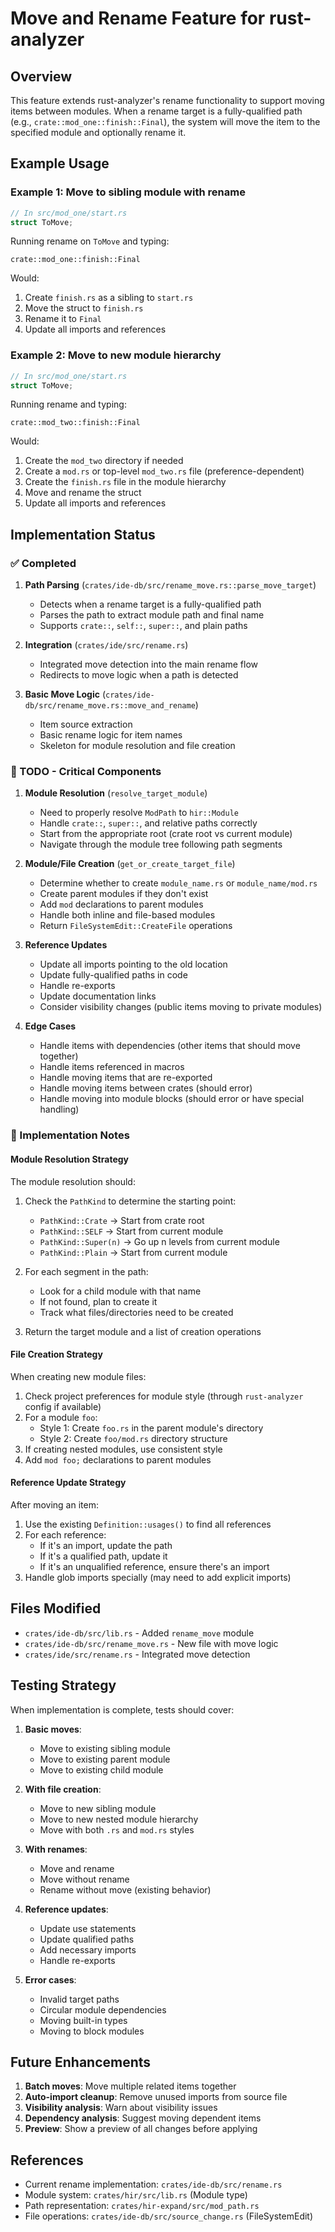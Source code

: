 # Move and Rename Feature for rust-analyzer

## Overview

This feature extends rust-analyzer's rename functionality to support moving items between modules.
When a rename target is a fully-qualified path (e.g., `crate::mod_one::finish::Final`), the system
will move the item to the specified module and optionally rename it.

## Example Usage

### Example 1: Move to sibling module with rename

```rust
// In src/mod_one/start.rs
struct ToMove;
```

Running rename on `ToMove` and typing:
```
crate::mod_one::finish::Final
```

Would:
1. Create `finish.rs` as a sibling to `start.rs`
2. Move the struct to `finish.rs`
3. Rename it to `Final`
4. Update all imports and references

### Example 2: Move to new module hierarchy

```rust
// In src/mod_one/start.rs
struct ToMove;
```

Running rename and typing:
```
crate::mod_two::finish::Final
```

Would:
1. Create the `mod_two` directory if needed
2. Create a `mod.rs` or top-level `mod_two.rs` file (preference-dependent)
3. Create the `finish.rs` file in the module hierarchy
4. Move and rename the struct
5. Update all imports and references

## Implementation Status

### ✅ Completed

1. **Path Parsing** (`crates/ide-db/src/rename_move.rs::parse_move_target`)
   - Detects when a rename target is a fully-qualified path
   - Parses the path to extract module path and final name
   - Supports `crate::`, `self::`, `super::`, and plain paths

2. **Integration** (`crates/ide/src/rename.rs`)
   - Integrated move detection into the main rename flow
   - Redirects to move logic when a path is detected

3. **Basic Move Logic** (`crates/ide-db/src/rename_move.rs::move_and_rename`)
   - Item source extraction
   - Basic rename logic for item names
   - Skeleton for module resolution and file creation

### 🚧 TODO - Critical Components

1. **Module Resolution** (`resolve_target_module`)
   - Need to properly resolve `ModPath` to `hir::Module`
   - Handle `crate::`, `super::`, and relative paths correctly
   - Start from the appropriate root (crate root vs current module)
   - Navigate through the module tree following path segments

2. **Module/File Creation** (`get_or_create_target_file`)
   - Determine whether to create `module_name.rs` or `module_name/mod.rs`
   - Create parent modules if they don't exist
   - Add `mod` declarations to parent modules
   - Handle both inline and file-based modules
   - Return `FileSystemEdit::CreateFile` operations

3. **Reference Updates**
   - Update all imports pointing to the old location
   - Update fully-qualified paths in code
   - Handle re-exports
   - Update documentation links
   - Consider visibility changes (public items moving to private modules)

4. **Edge Cases**
   - Handle items with dependencies (other items that should move together)
   - Handle items referenced in macros
   - Handle moving items that are re-exported
   - Handle moving items between crates (should error)
   - Handle moving into module blocks (should error or have special handling)

### 📝 Implementation Notes

#### Module Resolution Strategy

The module resolution should:
1. Check the `PathKind` to determine the starting point:
   - `PathKind::Crate` → Start from crate root
   - `PathKind::SELF` → Start from current module
   - `PathKind::Super(n)` → Go up n levels from current module
   - `PathKind::Plain` → Start from current module

2. For each segment in the path:
   - Look for a child module with that name
   - If not found, plan to create it
   - Track what files/directories need to be created

3. Return the target module and a list of creation operations

#### File Creation Strategy

When creating new module files:
1. Check project preferences for module style (through `rust-analyzer` config if available)
2. For a module `foo`:
   - Style 1: Create `foo.rs` in the parent module's directory
   - Style 2: Create `foo/mod.rs` directory structure
3. If creating nested modules, use consistent style
4. Add `mod foo;` declarations to parent modules

#### Reference Update Strategy

After moving an item:
1. Use the existing `Definition::usages()` to find all references
2. For each reference:
   - If it's an import, update the path
   - If it's a qualified path, update it
   - If it's an unqualified reference, ensure there's an import
3. Handle glob imports specially (may need to add explicit imports)

## Files Modified

- `crates/ide-db/src/lib.rs` - Added `rename_move` module
- `crates/ide-db/src/rename_move.rs` - New file with move logic
- `crates/ide/src/rename.rs` - Integrated move detection

## Testing Strategy

When implementation is complete, tests should cover:

1. **Basic moves**:
   - Move to existing sibling module
   - Move to existing parent module
   - Move to existing child module

2. **With file creation**:
   - Move to new sibling module
   - Move to new nested module hierarchy
   - Move with both `.rs` and `mod.rs` styles

3. **With renames**:
   - Move and rename
   - Move without rename
   - Rename without move (existing behavior)

4. **Reference updates**:
   - Update use statements
   - Update qualified paths
   - Add necessary imports
   - Handle re-exports

5. **Error cases**:
   - Invalid target paths
   - Circular module dependencies
   - Moving built-in types
   - Moving to block modules

## Future Enhancements

1. **Batch moves**: Move multiple related items together
2. **Auto-import cleanup**: Remove unused imports from source file
3. **Visibility analysis**: Warn about visibility issues
4. **Dependency analysis**: Suggest moving dependent items
5. **Preview**: Show a preview of all changes before applying

## References

- Current rename implementation: `crates/ide-db/src/rename.rs`
- Module system: `crates/hir/src/lib.rs` (Module type)
- Path representation: `crates/hir-expand/src/mod_path.rs`
- File operations: `crates/ide-db/src/source_change.rs` (FileSystemEdit)
